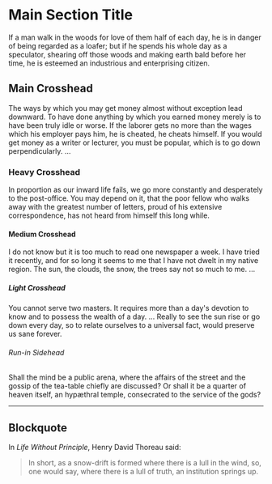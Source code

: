 # Main Section Title

If a man walk in the woods for love of them half of each day, he is in danger of being regarded as a loafer; but if he spends his whole day as a speculator, shearing off those woods and making earth bald before her time, he is esteemed an industrious and enterprising citizen.

## Main Crosshead

The ways by which you may get money almost without exception lead downward. To have done anything by which you earned money merely is to have been truly idle or worse. If the laborer gets no more than the wages which his employer pays him, he is cheated, he cheats himself. If you would get money as a writer or lecturer, you must be popular, which is to go down perpendicularly. …

### Heavy Crosshead

In proportion as our inward life fails, we go more constantly and desperately to the post-office. You may depend on it, that the poor fellow who walks away with the greatest number of letters, proud of his extensive correspondence, has not heard from himself this long while.

#### Medium Crosshead

I do not know but it is too much to read one newspaper a week. I have tried it recently, and for so long it seems to me that I have not dwelt in my native region. The sun, the clouds, the snow, the trees say not so much to me. …

##### Light Crosshead

You cannot serve two masters. It requires more than a day's devotion to know and to possess the wealth of a day. … Really to see the sun rise or go down every day, so to relate ourselves to a universal fact, would preserve us sane forever.

###### Run-in Sidehead 

Shall the mind be a public arena, where the affairs of the street and the gossip of the tea-table chiefly are discussed? Or shall it be a quarter of heaven itself, an hypæthral temple, consecrated to the service of the gods?

***

## Blockquote

In *Life Without Principle*, Henry David Thoreau said:

> In short, as a snow-drift is formed where there is a lull in the wind, so, one would say, where there is a lull of truth, an institution springs up.